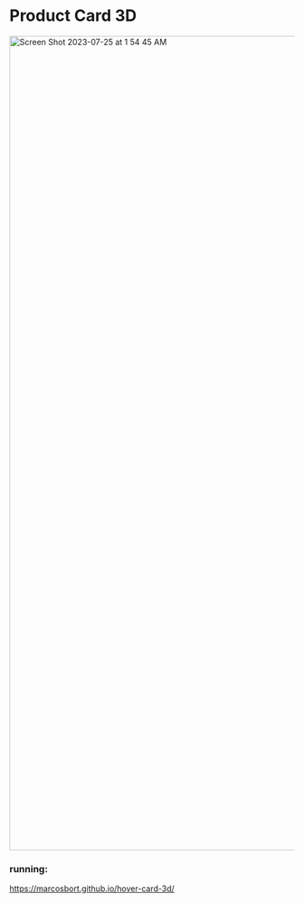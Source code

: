 # Product Card 3D
<img width="1440" alt="Screen Shot 2023-07-25 at 1 54 45 AM" src="https://github.com/marcosbort/hover-card-3d/assets/86331998/64bd98f3-3a83-4216-9481-8cab98219e63">

### running: 
https://marcosbort.github.io/hover-card-3d/
